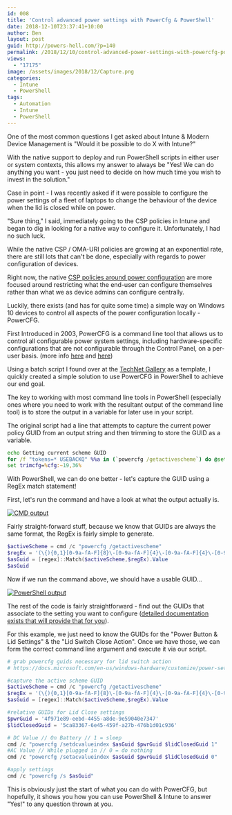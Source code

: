 ```yaml
---
id: 008
title: 'Control advanced power settings with PowerCfg & PowerShell'
date: 2018-12-10T23:37:41+10:00
author: Ben
layout: post
guid: http://powers-hell.com/?p=140
permalink: /2018/12/10/control-advanced-power-settings-with-powercfg-powershell/
views:
  - "17175"
image: /assets/images/2018/12/Capture.png
categories:
  - Intune
  - PowerShell
tags:
  - Automation
  - Intune
  - PowerShell
---
```

One of the most common questions I get asked about Intune & Modern Device Management is "Would it be possible to do X with Intune?"

With the native support to deploy and run PowerShell scripts in either user or system contexts, this allows my answer to always be "Yes! We can do anything you want - you just need to decide on how much time you wish to invest in the solution."

Case in point - I was recently asked if it were possible to configure the power settings of a fleet of laptops to change the behaviour of the device when the lid is closed while on power.

<!--more-->

"Sure thing," I said, immediately going to the CSP policies in Intune and began to dig in looking for a native way to configure it. Unfortunately, I had no such luck.

While the native CSP / OMA-URI policies are growing at an exponential rate, there are still lots that can't be done, especially with regards to power configuration of devices.

Right now, the native <a href="https://docs.microsoft.com/en-us/windows/client-management/mdm/policy-csp-power" rel="noopener" target="_blank">CSP policies around power configuration</a> are more focused around restricting what the end-user can configure themselves rather than what we as device admins can configure centrally.

Luckily, there exists (and has for quite some time) a simple way on Windows 10 devices to control all aspects of the power configuration locally - PowerCFG.

First Introduced in 2003, PowerCFG is a command line tool that allows us to control all configurable power system settings, including hardware-specific configurations that are not configurable through the Control Panel, on a per-user basis. (more info <a href="https://en.wikipedia.org/wiki/Powercfg" rel="noopener" target="_blank">here</a> and <a href="https://docs.microsoft.com/en-us/previous-versions/windows/it-pro/windows-server-2008-R2-and-2008/hh875530(v=ws.10)" rel="noopener" target="_blank">here</a>)

Using a batch script I found over at the <a href="https://gallery.technet.microsoft.com/scriptcenter/Quickly-change-the-lid-b78eb77d#content" rel="noopener" target="_blank">TechNet Gallery</a> as a template, I quickly created a simple solution to use PowerCFG in PowerShell to achieve our end goal.

The key to working with most command line tools in PowerShell (especially ones where you need to work with the resultant output of the command line tool) is to store the output in a variable for later use in your script.

The original script had a line that attempts to capture the current power policy GUID from an output string and then trimming to store the GUID as a variable.

```bat
echo Getting current scheme GUID
for /f "tokens=* USEBACKQ" %%a in (`powercfg /getactivescheme`) do @set cfg=%%a
set trimcfg=%cfg:~19,36%
```

With PowerShell, we can do one better - let's capture the GUID using a RegEx match statement!

First, let's run the command and have a look at what the output actually is.

[![CMD output](https://i0.wp.com/i.imgur.com/Z5b1cQU.png?w=1170&#038;ssl=1)](https://i0.wp.com/i.imgur.com/Z5b1cQU.png?w=1170&#038;ssl=1 "CMD output")

Fairly straight-forward stuff, because we know that GUIDs are always the same format, the RegEx is fairly simple to generate.

```PowerShell
$activeScheme = cmd /c "powercfg /getactivescheme"
$regEx = '(\{){0,1}[0-9a-fA-F]{8}\-[0-9a-fA-F]{4}\-[0-9a-fA-F]{4}\-[0-9a-fA-F]{4}\-[0-9a-fA-F]{12}(\}){0,1}'
$asGuid = [regex]::Match($activeScheme,$regEx).Value
$asGuid
```

Now if we run the command above, we should have a usable GUID&#8230;

[![PowerShell output](https://i0.wp.com/i.imgur.com/6z917vP.png?w=1170&#038;ssl=1)](https://i0.wp.com/i.imgur.com/6z917vP.png?w=1170&#038;ssl=1 "PowerShell output")

The rest of the code is fairly straightforward - find out the GUIDs that associate to the setting you want to configure (<a href="https://docs.microsoft.com/en-us/windows-hardware/customize/power-settings/configure-power-settings" rel="noopener" target="_blank">detailed documentation exists that will provide that for you</a>).

For this example, we just need to know the GUIDs for the "Power Button & Lid Settings" & the "Lid Switch Close Action". Once we have those, we can form the correct command line argument and execute it via our script.

```PowerShell
# grab powercfg guids necessary for lid switch action
# https://docs.microsoft.com/en-us/windows-hardware/customize/power-settings/power-button-and-lid-settings-lid-switch-close-action

#capture the active scheme GUID
$activeScheme = cmd /c "powercfg /getactivescheme"
$regEx = '(\{){0,1}[0-9a-fA-F]{8}\-[0-9a-fA-F]{4}\-[0-9a-fA-F]{4}\-[0-9a-fA-F]{4}\-[0-9a-fA-F]{12}(\}){0,1}'
$asGuid = [regex]::Match($activeScheme,$regEx).Value

#relative GUIDs for Lid Close settings
$pwrGuid = '4f971e89-eebd-4455-a8de-9e59040e7347'
$lidClosedGuid = '5ca83367-6e45-459f-a27b-476b1d01c936'

# DC Value // On Battery // 1 = sleep
cmd /c "powercfg /setdcvalueindex $asGuid $pwrGuid $lidClosedGuid 1"
#AC Value // While plugged in // 0 = do nothing
cmd /c "powercfg /setacvalueindex $asGuid $pwrGuid $lidClosedGuid 0"

#apply settings
cmd /c "powercfg /s $asGuid"
```

This is obviously just the start of what you can do with PowerCFG, but hopefully, it shows you how you can use PowerShell & Intune to answer "Yes!" to any question thrown at you.

